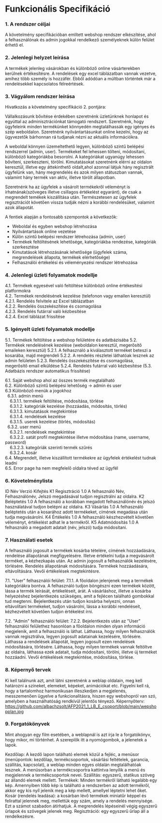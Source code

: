 # Funkcionális Specifikáció

### 1. A rendszer céljai

A követelmény specifikációban említett webshop rendszer elkészítése, ahol a felhasználónak és admin jogokkal rendelkező személyeknek külön felület érhető el.


### 2. Jelenlegi helyzet leírása

A termékek jelenleg vásárokban és különböző online vásárterekben kerülnek értékesítésre. A rendelések egy excel táblázatban vannak vezetve, amihez több személy is hozzáfér.
Ebből adódóan a múltban történtek már a rendelésekkel kapcsolatos félreértések.


### 3. Vágyálom rendszer leírása

Hivatkozás a követelmény specifikáció 2. pontjára:

Vállalkozásunk bővítése érdekében szeretnénk üzletünknek honlapot és egyúttal az adminisztrációnkat támogató rendszert.
Szeretnénk, hogy ügyfeleink minden termékünket könnyedén megtalálhassák egy igényes és szép weboldalon.
Szeretnénk nyilvántartásunkat online kezelni, hogy az ügyvezetők bárhonnan rá tudjanak nézni az aktuális információkra.

A weboldal könnyen üzemeltethető legyen, különböző szintű belépési rendszerrel (admin, user). Termékeket fel lehessen tölteni, módosítani, különböző kategóriákba besorolni.
A kategóriákat ugyanúgy lehessen bővíteni, szerkeszteni, törölni.
Kimutatásokat szeretnénk elérni az oldalon keresztül, illetve egy áttekinthető oldalt,ahol azonnal látjuk hány regisztrált ügyfelünk van, hány megrendelés és azok milyen státuszban vannak,
valamint hány termék van aktív, illetve törölt állapotban. 

Szeretnénk ha az ügyfelek a vásárolt termékekről véleményt is írhatnának(szöveges illetve csillagos értékelést egyaránt), de csak a megrendelt temékek kiszállítása után.
Természetesen az ügyfelek regisztrációt követően vissza tudják nézni a korábbi rendelésüket, valamint azok állapotát.


A fentiek alapján a fontosabb szempontok a következők:
- Weboldal és egyben webshop létrehozása
- Nyilvántartások online vezetése
- Külön szintű belépési rendszer létrehozása (admin, user)
- Termékek feltöltésének lehetősége, kategóriákba rendezése, kategóriák szerkesztése
- Kimutatások létrehozásának lehetősége (ügyfelek száma, megrendelések állapota, termékek elérhetősége)
- Felhasználói értékelési és véleményezési rendszer létrehozása




### 4. Jelenlegi üzleti folyamatok modellje

4.1.   Termékek egyesével való feltöltése különböző online értékesítési platformokra  
4.2.   Termékek rendelésének kezelése (telefonon vagy emailen keresztül)  
4.2.1. Rendelés felvitele az Excel táblázatban  
4.2.2. Rendelés összekészítése és csomagolása  
4.2.3. Rendelés futárral való kézbesítése  
4.2.4. Excel táblázat frissítése


### 5. Igényelt üzleti folyamatok modellje

5.1.   Termékek feltöltése a webshop felületére és adatbázisába
5.2.   Termékek rendelésének kezelése (weboldalon keresztül, megerősítő emaileken keresztül)
5.2.1. A felhasználó a kiválasztott terméket beteszi a kosarába, majd megrendeli
5.2.2. A rendelés részletei láthatóak lesznek az admin felületen
5.2.3. Rendelés összekészítése és csomagolása, megerősítő email elküldése
5.2.4. Rendelés futárral való kézbesítése
(5.3.  Adatbázis rendszer automatikus frissítése)

6.1. Saját webshop ahol az összes termék megtalálható  
6.2. Különböző szintű belépési lehetőség -> admin és user  
6.3 Különböző menük a jogokhoz  
  6.3.1. admin menü  
    6.3.1.1. termékek feltöltése, módosítása, törlése  
    6.3.1.2. kategóriák kezelése (hozzáadás, módosítás, törlés)  
    6.3.1.3. kimutatások megtekintése   
    6.3.1.4. rendelések kezelése  
    6.3.1.5. userek kezelése (törlés, módosítás)  
  6.3.2. user menü  
    6.3.2.1. rendelések megtekintése  
    6.3.2.2. satát profil megtekintése illetve módosítása (name, username, password)  
    6.3.2.3. kategóriák szerinti termék szűrés  
    6.3.2.4. kosár  
6.4. Megrendelt, illetve kiszállított termékekre az ügyfelek értékelést tudnak leadni  
6.5. Error page ha nem megfelelő oldalra téved az ügyfél

### 6. Követelménylista 

ID         Név          Verzió                          Kifejtés
K1     Regisztráció       1.0        A felhasználó Név, Felhasználónév, Jelszó megadásával tudjon regisztrálni az oldalra.
K2      Beléptetés        1.0        A felhasználó a korábban megadott felhasználónév és jelszó használatával tudjon belépni az oldalra.
K3      Vásárlás          1.0        A felhasználó beléptetés után a kosarához adott termékeket, címének megadása után tudja megvásárolni.
K4      Értékelés         1.0        A felhasználó készhezvételt követően véleményt, értékelést adhat le a termékről.
K5    Adatmódosítás       1.0        A felhasználó a megadott adatait (név, jelszó) tudja módosítani.

### 7. Használati esetek

A felhasználó jogosult a termékek kosárba tételére, címének hozzáadására, rendelése állapotának megfigyelésére. Illetve értékelni tudja a megvásárolt terméket, a kézhezkapás után.
Az admin jogosult a felhasználók kezelésére, törlésére. Rendelés állapotának módosítására. Termékek hozzáadására, eltávolítására. Vevői értékelések megtekintésre.

7.1. "User" felhasználói felület:
  7.1.1. A főoldalon jelenjenek meg a termékek kategóriákra bontva. A felhasználó tudjon böngészni ezen termékek között, lássa a termék leírását, értékeléseit, árát. 
  A vásárláshoz, illetve a kosárba helyezéshez bejelentkezés szükséges, amit a fejlécen található gombokkal tud megtenni. 
  Bejelentkezés után tudjon kosárba helyezni, onnan eltávolítani termékeket, tudjon vásárolni, lássa a korábbi rendeléseit, kézhezvételt követően tudjon értékelést írni.

7.2. "Admin" felhasználói felület:
  7.2.2. Bejelentkezés után az "User" felhasználói felülethez hasonlóan a főoldalon minden olyan információ megjelenik, amit a felhasználó is láthat.
    Láthassa, hogy milyen felhasználók vannak regisztrálva, legyen jogosult adatainak kezelésére, törlésére.
    Láthassa a rendelések állapotát, legyen jogosult ezen rendelések módosítására, törlésére.
    Láthassa, hogy milyen termékek vannak feltöltve az oldalra, láthassa ezek adatait, tudja módosítani, törölni, illetve új terméket hozzáadni.
    Vevői értékelések megtekintése, módosítása, törlése.

### 8. Képernyő tervek

Ki kell találnunk azt, amit látni szeretnénk a weblap oldalain, meg kell határozni a színeket, elemeket, képeket, animációkat etc. 
Figyelni kell rá, hogy a tartalomhoz harmonikusan illeszkedjen a megjelenés, messzemenően ügyelve a funkcionalitásra, hiszen egy webshopról van szó, amelyben a használhatóság rendkívül jelentős tényező. 
Képernyőterv: https://github.com/albachzsolt/AFP2021_1_LB_E_csoport/blob/main/wepshopplan.jpg


### 9. Forgatókönyvek

Mint ahogyan egy film esetében, a weblapnál is azt írja le a forgatókönyv, hogy mikor, mi történhet. 
A szereplők itt a nyomógombok, a jelenetek a lapok. 

Kezdőlap: A kezdő lapon található elemek közül a fejléc, a menüsor (menüpontok: kezdőlap, termékcsoportok, vásárlási feltételek, garancia, szállítás, kapcsolat), a weblap minden egyes oldalán megtalálhatóak lesznek. 
A menüsorban a termékcsoportra kattintva lenyílik a menü és megjelennek a termékcsoportok nevei.
Szállítás: egyszerű, statikus szöveg az állandó elemek mellett.
Termékek: Minden termékről látható legalább egy kép. Amennyiben több kép is található a rendszerben az adott termékről, akkor egy kis nyíl jelenik meg a kép mellett, amellyel léptetni lehet őket. 
Kosár (rendelés leadása): a kosárban lévő termékek miniatűr képpel és felirattal jelennek meg, mellettük egy szám, amely a rendelés mennyisége. Ezt a számot szabadon átírhatjuk. 
A megrendelés lépéseinél végig egyszerű űrlapok és szövegek jelenek meg.
Regisztráció: egy egyszerű űrlap áll a rendelkezésre. 


